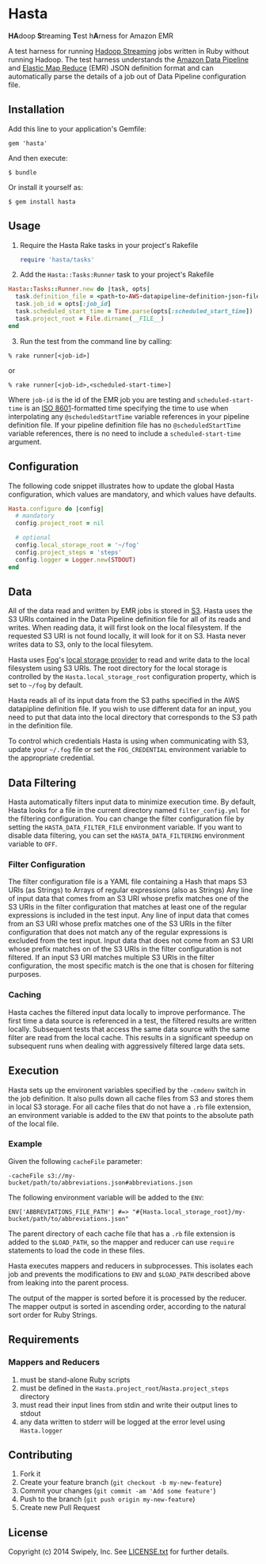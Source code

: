 # Hasta

<b>HA</b>doop <b>S</b>treaming <b>T</b>est h<b>A</b>rness for Amazon EMR

A test harness for running [Hadoop Streaming](http://hadoop.apache.org/docs/r1.2.1/streaming.html) jobs written in Ruby without running Hadoop.
The test harness understands the [Amazon Data Pipeline](http://aws.amazon.com/datapipeline/) and [Elastic Map Reduce](http://aws.amazon.com/elasticmapreduce/) (EMR) JSON definition format and can automatically parse the details of a job out of Data Pipeline configuration file.

## Installation

Add this line to your application's Gemfile:

    gem 'hasta'

And then execute:

    $ bundle

Or install it yourself as:

    $ gem install hasta

## Usage

1. Require the Hasta Rake tasks in your project's Rakefile

   ```ruby
   require 'hasta/tasks'
   ```

2. Add the `Hasta::Tasks:Runner` task to your project's Rakefile

  ```ruby
  Hasta::Tasks::Runner.new do |task, opts|
    task.definition_file = <path-to-AWS-datapipeline-definition-json-file>
    task.job_id = opts[:job_id]
    task.scheduled_start_time = Time.parse(opts[:scheduled_start_time])
    task.project_root = File.dirname(__FILE__)
  end
```
3. Run the test from the command line by calling:

  ```
% rake runner[<job-id>]
```
  or
  ```
% rake runner[<job-id>,<scheduled-start-time>]
```
  Where `job-id` is the id of the EMR job you are testing and `scheduled-start-time` is an [ISO 8601](http://en.wikipedia.org/wiki/ISO_8601)-formatted time specifying the time to use when interpolating any `@scheduledStartTime` variable references in your pipeline definition file.
  If your pipeline definition file has no `@scheduledStartTime` variable references, there is no need to include a `scheduled-start-time` argument.

## Configuration

The following code snippet illustrates how to update the global Hasta configuration, which values are mandatory, and which values have defaults.

```ruby
Hasta.configure do |config|
  # mandatory
  config.project_root = nil

  # optional
  config.local_storage_root = '~/fog'
  config.project_steps = 'steps'
  config.logger = Logger.new(STDOUT)
end
```

## Data

All of the data read and written by EMR jobs is stored in [S3](http://aws.amazon.com/s3/).
Hasta uses the S3 URIs contained in the Data Pipeline definition file for all of its reads and writes.
When reading data, it will first look on the local filesystem.
If the requested S3 URI is not found locally, it will look for it on S3.
Hasta never writes data to S3, only to the local filesytem.

Hasta uses [Fog](http://fog.io/)'s [local storage provider](https://github.com/fog/fog/blob/master/lib/fog/local/storage.rb) to read and write data to the local filesystem using S3 URIs.
The root directory for the local storage is controlled by the `Hasta.local_storage_root` configuration property, which is set to `~/fog` by default.

Hasta reads all of its input data from the S3 paths specified in the AWS datapipline definition file.
If you wish to use different data for an input, you need to put that data into the local directory that corresponds to the S3 path in the definition file.

To control which credentials Hasta is using when communicating with S3, update your `~/.fog` file or set the `FOG_CREDENTIAL` environment variable to the appropriate credential.

## Data Filtering

Hasta automatically filters input data to minimize execution time.
By default, Hasta looks for a file in the current directory named `filter_config.yml` for the filtering configuration.
You can change the filter configuration file by setting the `HASTA_DATA_FILTER_FILE` environment variable.
If you want to disable data filtering, you can set the `HASTA_DATA_FILTERING` environment variable to `OFF`.

### Filter Configuration

The filter configuration file is a YAML file containing a Hash that maps S3 URIs (as Strings) to Arrays of regular expressions (also as Strings)
Any line of input data that comes from an S3 URI whose prefix matches one of the S3 URIs in the filter configuration that matches at least one of the regular expressions is included in the test input.
Any line of input data that comes from an S3 URI whose prefix matches one of the S3 URIs in the filter configuration that does not match any of the regular expressions is excluded from the test input.
Input data that does not come from an S3 URI whose prefix matches on of the S3 URIs in the filter configuration is not filtered.
If an input S3 URI matches multiple S3 URIs in the filter configuration, the most specific match is the one that is chosen for filtering purposes.

### Caching

Hasta caches the filtered input data locally to improve performance.
The first time a data source is referenced in a test, the filtered results are written locally.
Subsequent tests that access the same data source with the same filter are read from the local cache.
This results in a significant speedup on subsequent runs when dealing with aggressively filtered large data sets.

## Execution

Hasta sets up the environent variables specified by the `-cmdenv` switch in the job definition.
It also pulls down all cache files from S3 and stores them in local S3 storage.
For all cache files that do not have a `.rb` file extension, an environment variable is added to the `ENV` that points to the absolute path of the local file.

### Example
Given the following `cacheFile` parameter:
```
-cacheFile s3://my-bucket/path/to/abbreviations.json#abbreviations.json
```

The following environment variable will be added to the `ENV`:
```
ENV['ABBREVIATIONS_FILE_PATH'] #=> "#{Hasta.local_storage_root}/my-bucket/path/to/abbreviations.json"
```

The parent directory of each cache file that has a `.rb` file extension is added to the `$LOAD_PATH`, so the mapper and reducer can use `require` statements to load the code in these files.

Hasta executes mappers and reducers in subprocesses.
This isolates each job and prevents the modifications to `ENV` and `$LOAD_PATH` described above from leaking into the parent process.

The output of the mapper is sorted before it is processed by the reducer.
The mapper output is sorted in ascending order, according to the natural sort order for Ruby Strings.

## Requirements

### Mappers and Reducers
1. must be stand-alone Ruby scripts
2. must be defined in the `Hasta.project_root`/`Hasta.project_steps` directory
3. must read their input lines from stdin and write their output lines to stdout
4. any data written to stderr will be logged at the error level using `Hasta.logger`


## Contributing

1. Fork it
2. Create your feature branch (`git checkout -b my-new-feature`)
3. Commit your changes (`git commit -am 'Add some feature'`)
4. Push to the branch (`git push origin my-new-feature`)
5. Create new Pull Request

## License

Copyright (c) 2014 Swipely, Inc. See [LICENSE.txt](https://github.com/swipely/hasta/blob/master/LICENSE.txt) for further details.

